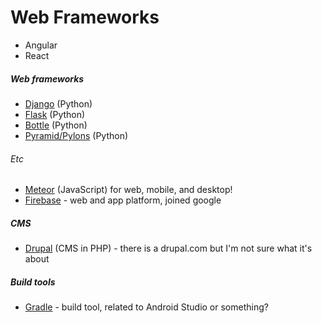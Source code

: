 # Web Frameworks

* Angular
* React

##### Web frameworks

* [Django](https://www.djangoproject.com) (Python)
* [Flask](http://flask.pocoo.org/) (Python)
* [Bottle](http://bottlepy.org/docs/dev/) (Python)
* [Pyramid/Pylons](http://www.pylonsproject.org/projects/pyramid/about) (Python)

###### Etc

* [Meteor](https://www.meteor.com/) (JavaScript) for web, mobile, and desktop!
* [Firebase](https://firebase.google.com/) - web and app platform, joined google

##### CMS

* [Drupal](https://www.drupal.org) (CMS in PHP) - there is a drupal.com but I'm not sure what it's about

##### Build tools

* [Gradle](https://gradle.org/) - build tool, related to Android Studio or something?

